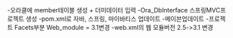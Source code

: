 
-오라클에 member테이블 생성 + 더미데이터 입력
-Ora_DbInterface 스프링MVC프로젝트 생성
-pom.xml로 자바, 스프링, 마이바티스 업데이트
-메이븐업데이트
-프로젝트 Facets부분 Web_module = 3.1변경
-web.xml의 웹 모듈버전 2.5->3.1 변경
